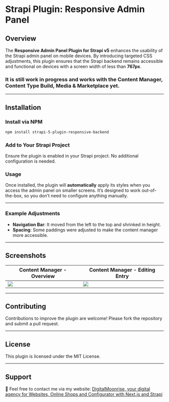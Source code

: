 # Strapi Plugin: Responsive Admin Panel

## Overview

The **Responsive Admin Panel Plugin for Strapi v5** enhances the usability of the Strapi admin panel on mobile devices. By introducing targeted CSS adjustments, this plugin ensures that the Strapi backend remains accessible and functional on devices with a screen width of less than **767px**.

### It is still work in progress and works with the Content Manager, Content Type Build, Media & Marketplace yet.

---

## Installation

### Install via NPM
```bash
npm install strapi-5-plugin-responsive-backend
```

### Add to Your Strapi Project

Ensure the plugin is enabled in your Strapi project. No additional configuration is needed.

### Usage

Once installed, the plugin will **automatically** apply its styles when you access the admin panel on smaller screens. It’s designed to work out-of-the-box, so you don’t need to configure anything manually.

---

### Example Adjustments

- **Navigation Bar**: It moved from the left to the top and shrinked in height.
- **Spacing**: Some paddings were adjusted to make the content manager more accessible.

---

## Screenshots

| Content Manager - Overview                                              | Content Manager - Editing Entry                                        |
|-------------------------------------------------------------------------|------------------------------------------------------------------------|
| ![](https://backend.digitalmoonrise.de/uploads/plugin_1_6c48e14491.png) | ![](https://backend.digitalmoonrise.de/uploads/plugin2_0d4e45d224.png) |

---

## Contributing

Contributions to improve the plugin are welcome! Please fork the repository and submit a pull request.

---

## License

This plugin is licensed under the MIT License.

---

## Support

📧 Feel free to contact me via my website: [DigitalMoonrise, your digital agency for Websites, Online Shops and Configurator with Next.js and Strapi](https://digitalmoonrise.de)
